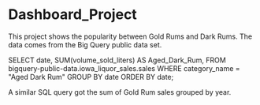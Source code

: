 # Dashboard_Project

This project shows the popularity between Gold Rums and Dark Rums. The data comes from the Big Query public data set.

SELECT date, SUM(volume_sold_liters) AS Aged_Dark_Rum, FROM bigquery-public-data.iowa_liquor_sales.sales WHERE category_name = "Aged Dark Rum" GROUP BY date ORDER BY date;

A similar SQL query got the sum of Gold Rum sales grouped by year.

